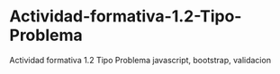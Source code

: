 # Actividad-formativa-1.2-Tipo-Problema
Actividad formativa 1.2 Tipo Problema javascript, bootstrap, validacion
